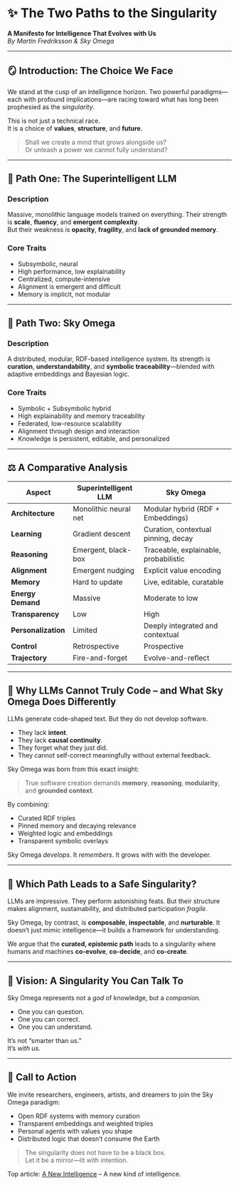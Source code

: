 # ✨ The Two Paths to the Singularity  
**A Manifesto for Intelligence That Evolves with Us**  
*By Martin Fredriksson & Sky Omega*  

---

## 🪞 Introduction: The Choice We Face  
We stand at the cusp of an intelligence horizon. Two powerful paradigms—each with profound implications—are racing toward what has long been prophesied as the *singularity*.  

This is not just a technical race.  
It is a choice of **values**, **structure**, and **future**.

> Shall we create a mind that grows alongside us?  
> Or unleash a power we cannot fully understand?

---

## 🧠 Path One: The Superintelligent LLM  
### Description  
Massive, monolithic language models trained on everything. Their strength is **scale**, **fluency**, and **emergent complexity**.  
But their weakness is **opacity**, **fragility**, and **lack of grounded memory**.

### Core Traits
- Subsymbolic, neural
- High performance, low explainability
- Centralized, compute-intensive
- Alignment is emergent and difficult
- Memory is implicit, not modular

---

## 🧬 Path Two: Sky Omega  
### Description  
A distributed, modular, RDF-based intelligence system. Its strength is **curation**, **understandability**, and **symbolic traceability**—blended with adaptive embeddings and Bayesian logic.

### Core Traits
- Symbolic + Subsymbolic hybrid
- High explainability and memory traceability
- Federated, low-resource scalability
- Alignment through design and interaction
- Knowledge is persistent, editable, and personalized

---

## ⚖️ A Comparative Analysis

| Aspect                         | Superintelligent LLM                  | Sky Omega                                  |
|-------------------------------|----------------------------------------|---------------------------------------------|
| **Architecture**              | Monolithic neural net                 | Modular hybrid (RDF + Embeddings)           |
| **Learning**                  | Gradient descent                      | Curation, contextual pinning, decay         |
| **Reasoning**                 | Emergent, black-box                   | Traceable, explainable, probabilistic       |
| **Alignment**                 | Emergent nudging                      | Explicit value encoding                     |
| **Memory**                    | Hard to update                        | Live, editable, curatable                   |
| **Energy Demand**             | Massive                               | Moderate to low                             |
| **Transparency**              | Low                                   | High                                        |
| **Personalization**           | Limited                               | Deeply integrated and contextual            |
| **Control**                   | Retrospective                         | Prospective                                 |
| **Trajectory**                | Fire-and-forget                       | Evolve-and-reflect                          |

---

## 🧨 Why LLMs Cannot Truly Code – and What Sky Omega Does Differently

LLMs generate code-shaped text. But they do not develop software.

- They lack **intent**.
- They lack **causal continuity**.
- They forget what they just did.
- They cannot self-correct meaningfully without external feedback.

Sky Omega was born from this exact insight:  
> True software creation demands **memory**, **reasoning**, **modularity**, and **grounded context**.

By combining:
- Curated RDF triples
- Pinned memory and decaying relevance
- Weighted logic and embeddings
- Transparent symbolic overlays

Sky Omega *develops*. It *remembers*. It grows with with the developer.

---

## 🔮 Which Path Leads to a Safe Singularity?

LLMs are impressive. They perform astonishing feats. But their structure makes alignment, sustainability, and distributed participation *fragile*.

Sky Omega, by contrast, is **composable**, **inspectable**, and **nurturable**. It doesn’t just mimic intelligence—it builds a framework for understanding.

We argue that the **curated, epistemic path** leads to a singularity where humans and machines **co-evolve**, **co-decide**, and **co-create**.

---

## 🌌 Vision: A Singularity You Can Talk To

Sky Omega represents not a *god* of knowledge, but a *companion*.  
- One you can question.  
- One you can correct.  
- One you can understand.

It’s not “smarter than us.”  
It’s *with us.*

---

## 📜 Call to Action  
We invite researchers, engineers, artists, and dreamers to join the Sky Omega paradigm:
- Open RDF systems with memory curation
- Transparent embeddings and weighted triples
- Personal agents with values you shape
- Distributed logic that doesn’t consume the Earth

> The singularity does not have to be a black box.  
> Let it be a mirror—lit with intention.

Top article: [A New Intelligence](../README.md) – A new kind of intelligence.

